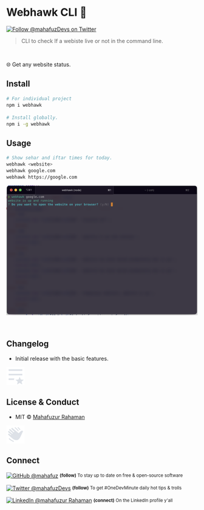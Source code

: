 # Webhawk CLI :dizzy:

[![Follow @mahafuzDevs on Twitter](https://img.shields.io/badge/FOLLOW%20@mahafuzDevs%20%E2%86%92-gray.svg?colorA=81F096&colorB=81F096&style=flat)](https://twitter.com/mahafuzDevs/)

> CLI to check If a webiste live or not in the command line.

<br>

🌐 Get any website status.


<!-- [![📟](https://raw.githubusercontent.com/ahmadawais/stuff/master/images/git/install.png)](./../../) -->

## Install

```sh
# For individual project
npm i webhawk

# Install globally.
npm i -g webhawk
```

## Usage

```sh
# Show sehar and iftar times for today.
webhawk <website>
webhawk google.com
webhawk https://google.com
```

[![📟](./.github/show.png)](./../../)

<br>

## Changelog
* Initial release with the basic features.

[![📃](https://raw.githubusercontent.com/ahmadawais/stuff/master/images/git/license.png)](./../../)

## License & Conduct

- MIT © [Mahafuzur Rahaman](https://twitter.com/mahafuzDevs/)

[![🙌](https://raw.githubusercontent.com/ahmadawais/stuff/master/images/git/connect.png)](./../../)

## Connect

<div align="left">
    <p><a href="https://github.com/mahafuz"><img alt="GitHub @mahafuz" align="center" src="https://img.shields.io/badge/GITHUB-gray.svg?colorB=6cc644&style=flat" /></a>&nbsp;<small><strong>(follow)</strong> To stay up to date on free & open-source software</small></p>
    <p><a href="https://twitter.com/mahafuzDevs/"><img alt="Twitter @mahafuzDevs" align="center" src="https://img.shields.io/badge/TWITTER-gray.svg?colorB=1da1f2&style=flat" /></a>&nbsp;<small><strong>(follow)</strong> To get #OneDevMinute daily hot tips & trolls</small></p>
    <p><a href="https://www.linkedin.com/in/mahafuzur-rahaman/"><img alt="LinkedIn @mahafuzur Rahaman" align="center" src="https://img.shields.io/badge/LINKEDIN-gray.svg?colorB=0077b5&style=flat" /></a>&nbsp;<small><strong>(connect)</strong> On the LinkedIn profile y'all</small></p>
</div>
